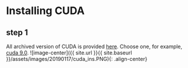 # Installing CUDA
## step 1 
All archived version of CUDA is provided [here](https://developer.nvidia.com/cuda-toolkit-archive). Choose one, for example, [cuda 9.0](https://developer.nvidia.com/cuda-90-download-archive).
![image-center]({{ site.url }}{{ site.baseurl }}/assets/images/20190117/cuda_ins.PNG){: .align-center}
<!--stackedit_data:
eyJoaXN0b3J5IjpbLTE1MTc3NjgwMiwyMDA2MjE3MDc4XX0=
-->